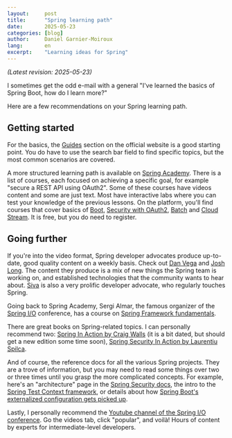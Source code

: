 ```yaml
---
layout:     post
title:      "Spring learning path"
date:       2025-05-23
categories: [blog]
author:     Daniel Garnier-Moiroux
lang:       en
excerpt:    "Learning ideas for Spring"
---
```


_(Latest revision: 2025-05-23)_

I sometimes get the odd e-mail with a general "I've learned the basics of Spring Boot, how do I learn more?"

Here are a few recommendations on your Spring learning path.


## Getting started

For the basics, the [Guides](https://spring.io/guides) section on the official website is a good starting point.
You do have to use the search bar field to find specific topics, but the most common scenarios are covered.

A more structured learning path is available on [Spring Academy](https://spring.academy/).
There is a list of courses, each focused on achieving a specific goal, for example "secure a REST API using
OAuth2".
Some of these courses have videos content and some are just text.
Most have interactive labs where you can test your knowledge of the previous lessons.
On the platform, you'll find courses that cover basics of [Boot](https://spring.academy/courses/building-a-rest-api-with-spring-boot), [Security with OAuth2](https://spring.academy/courses/spring-academy-secure-rest-api-oauth2), [Batch](https://spring.academy/courses/building-a-batch-application-with-spring-batch) and [Cloud Stream](https://spring.academy/courses/spring-cloud-stream).
It is free, but you do need to register.


## Going further

If you're into the video format, Spring developer advocates produce up-to-date, good quality content on a weekly basis.
Check out [Dan Vega](https://www.youtube.com/@DanVega) and [Josh Long](https://www.youtube.com/@coffeesoftware).
The content they produce is a mix of new things the Spring team is working on, and established technologies that the community wants to hear about.
[Siva](https://www.sivalabs.in/) is also a very prolific developer advocate, who regularly touches Spring.

Going back to Spring Academy, Sergi Almar, the famous organizer of the [Spring I/O](https://springio.net) conference, has a course on [Spring Framework fundamentals](https://spring.academy/courses/spring-framework-essentials).

There are great books on Spring-related topics.
I can personally recommend two: [Spring In Action by Craig Walls](https://www.manning.com/books/spring-in-action-sixth-edition) (it is a bit dated, but should get a new edition some time soon), [Spring Security In Action by Laurentiu Spilca](https://www.manning.com/books/spring-security-in-action-second-edition).

And of course, the reference docs for all the various Spring projects. They are a trove of information, but you may need to read some things over two or three times until you grasp the more complicated concepts.
For example, here's an "architecture" page in the [Spring Security docs](https://docs.spring.io/spring-security/reference/servlet/authentication/architecture.html), the intro to the [Spring Test Context framework](https://docs.spring.io/spring-framework/reference/testing/testcontext-framework.html), or details about how [Spring Boot's externalized configuration gets picked up](https://docs.spring.io/spring-boot/reference/features/external-config.html).

Lastly, I personally recommend the [Youtube channel of the Spring I/O
conference](https://www.youtube.com/@SpringIOConference). Go the videos tab, click "popular", and voilà! Hours of content by experts for intermediate-level developers.
